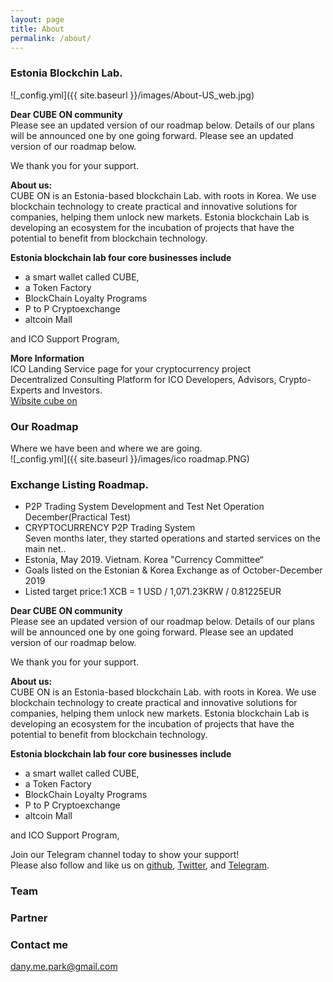 ```yaml
---
layout: page
title: About
permalink: /about/
---
```


### Estonia Blockchin Lab.
![_config.yml]({{ site.baseurl }}/images/About-US_web.jpg)  
<!--![_config.yml]({{ site.baseurl }}/images/1_smE2TyCcRv8sa0RZY9GSzw.png)-->  
**Dear CUBE ON community**   
Please see an updated version of our roadmap below. 
Details of our plans will be announced one by one going forward. 
Please see an updated version of our roadmap below. 

We thank you for your support.

**About us:**  
CUBE ON is an Estonia-based blockchain Lab. 
with roots in Korea. We use blockchain technology to create practical and innovative solutions for companies, helping them unlock new markets.  Estonia blockchain Lab is developing an ecosystem for the incubation of projects that have the potential to benefit from blockchain technology.

**Estonia blockchain lab four core businesses include**  

- a smart wallet called CUBE, 
- a Token Factory
- BlockChain Loyalty Programs
- P to P Cryptoexchange
- altcoin Mall 

and ICO Support Program, 


**More Information**  
ICO Landing Service page for your cryptocurrency project  
Decentralized Consulting Platform for ICO Developers, Advisors, Crypto-Experts and Investors.  
<a href="http://cubeon.co.in"> Wibsite cube on </a>

### Our Roadmap
Where we have been and where we are going.  
![_config.yml]({{ site.baseurl }}/images/ico roadmap.PNG)  


### Exchange Listing Roadmap.
- P2P Trading System Development and Test Net Operation  December(Practical Test)
- CRYPTOCURRENCY P2P Trading System  
  Seven months later, they started operations and started services on the main net..
- Estonia, May 2019. Vietnam. Korea "Currency Committee“
- Goals listed on the Estonian & Korea Exchange as of October-December 2019
- Listed target price:1 XCB = 1 USD / 1,071.23KRW / 0.81225EUR


**Dear CUBE ON community**   
Please see an updated version of our roadmap below. 
Details of our plans will be announced one by one going forward. 
Please see an updated version of our roadmap below. 

We thank you for your support.

**About us:**  
CUBE ON is an Estonia-based blockchain Lab. 
with roots in Korea. We use blockchain technology to create practical and innovative solutions for companies, helping them unlock new markets.  Estonia blockchain Lab is developing an ecosystem for the incubation of projects that have the potential to benefit from blockchain technology.

**Estonia blockchain lab four core businesses include**  

- a smart wallet called CUBE, 
- a Token Factory
- BlockChain Loyalty Programs
- P to P Cryptoexchange
- altcoin Mall 

and ICO Support Program, 

Join our Telegram channel today to show your support!   
Please also follow and like us on [github](https://github.com/wooriapt "github"), [Twitter](https://twitter.com/wooriapt79 "Twitter"), and [Telegram](https://t.me/cubeon "Telegram").

### Team  
### Partner  
### Contact me  
<dany.me.park@gmail.com>

